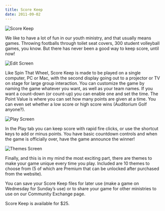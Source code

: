 ```yaml
---
title: Score Keep
date: 2011-09-02
---
```


![Score Keep](./score-keep-1.jpg)

We like to have a lot of fun in our youth ministry, and that usually means games. Throwing footballs through toilet seat covers, 300 student volleyball games, you know. But there has never been a good way to keep score, until now!

![Edit Screen](./score-keep-2.png)

Like Spin That Wheel, Score Keep is made to be played on a single computer, PC or Mac, with the second display going out to a projector or TV on stage for large group interaction. You can customize the game by naming the game whatever you want, as well as your team names. If you want a count-down (or count-up) you can enable one and set the time. The Point Value is where you can set how many points are given at a time. You can even set whether a low score or high score wins (Auditorium Golf anyone?).

![Play Screen](./score-keep-3.png)

In the Play tab you can keep score with rapid fire clicks, or use the shortcut keys to add or minus points. You have basic countdown controls and when the game is officially over, have the game announce the winner!

![Themes Screen](./score-keep-4.png)

Finally, and this is in my mind the most exciting part, there are themes to make your game unique every time you play. Included are 10 themes to choose from (5 of which are Premium that can be unlocked after purchased from the website).

You can save your Score Keep files for later use (make a game on Wednesday for Sunday’s use) or to share your game for other ministries to use on our Community Exchange page.

Score Keep is available for \$25.
